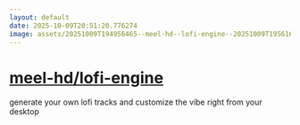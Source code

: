 ```yaml
---
layout: default
date: 2025-10-09T20:51:20.776274
image: assets/20251009T194956465--meel-hd--lofi-engine--20251009T195616810--cropped.png
---
```


# [meel-hd/lofi-engine](https://github.com/meel-hd/lofi-engine)

generate your own lofi tracks and customize the vibe right from your desktop
